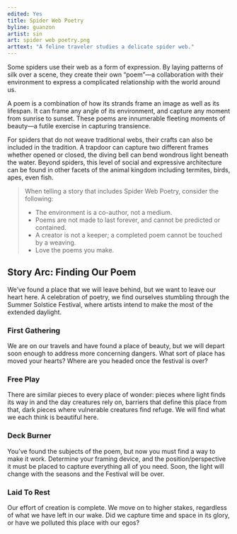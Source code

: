 ```yaml
---
edited: Yes
title: Spider Web Poetry
byline: guanzon
artist: sin
art: spider web poetry.png
arttext: "A feline traveler studies a delicate spider web."
---
```


Some spiders use their web as a form of expression. By laying patterns of silk over a scene, they create their own “poem”—a collaboration with their environment to express a complicated relationship with the world around us.

A poem is a combination of how its strands frame an image as well as its lifespan. It can frame any angle of its environment, and capture any moment from sunrise to sunset. These poems are innumerable fleeting moments of beauty—a futile exercise in capturing transience.

For spiders that do not weave traditional webs, their crafts can also be included in the tradition. A trapdoor can capture two different frames whether opened or closed, the diving bell can bend wondrous light beneath the water. Beyond spiders, this level of social and expressive architecture can be found in other facets of the animal kingdom including termites, birds, apes, even fish.

> When telling a story that includes Spider Web Poetry, consider the following:
>
> * The environment is a co-author, not a medium.
> * Poems are not made to last forever, and cannot be predicted or contained.
> * A creator is not a keeper; a completed poem cannot be touched by a weaving.
> * Love the poems you make.


## Story Arc: Finding Our Poem

We’ve found a place that we will leave behind, but we want to leave our heart here. A celebration of poetry, we find ourselves stumbling through the Summer Solstice Festival, where artists intend to make the most of the extended daylight.

### First Gathering

We are on our travels and have found a place of beauty, but we will depart soon enough to address more concerning dangers. What sort of place has moved your hearts? Where are you headed once the festival is over?

### Free Play

There are similar pieces to every place of wonder: pieces where light finds its way in and the day creatures rely on, barriers that define this place from that, dark pieces where vulnerable creatures find refuge. We will find what we each think is beautiful here.

### Deck Burner

You’ve found the subjects of the poem, but now you must find a way to make it work. Determine your framing device, and the position/perspective it must be placed to capture everything all of you need. Soon, the light will change with the seasons and the Festival will be over.

### Laid To Rest

Our effort of creation is complete. We move on to higher stakes, regardless of what we have left in our wake. Did we capture time and space in its glory, or have we polluted this place with our egos?

